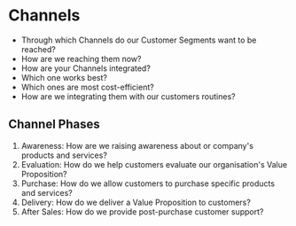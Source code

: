 # Channels

- Through which Channels do our Customer Segments want to be reached?
- How are we reaching them now?
- How are your Channels integrated?
- Which one works best?
- Which ones are most cost-efficient?
- How are we integrating them with our customers routines?


## Channel Phases

1. Awareness: How are we raising awareness about or company's products and services?
2. Evaluation: How do we help customers evaluate our organisation's Value Proposition?
3. Purchase: How do we allow customers to purchase specific products and services?
4. Delivery: How do we deliver a Value Proposition to customers?
5. After Sales: How do we provide post-purchase customer support?

